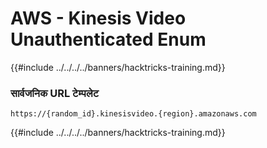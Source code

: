 # AWS - Kinesis Video Unauthenticated Enum

{{#include ../../../../banners/hacktricks-training.md}}

### सार्वजनिक URL टेम्पलेट
```
https://{random_id}.kinesisvideo.{region}.amazonaws.com
```
{{#include ../../../../banners/hacktricks-training.md}}
